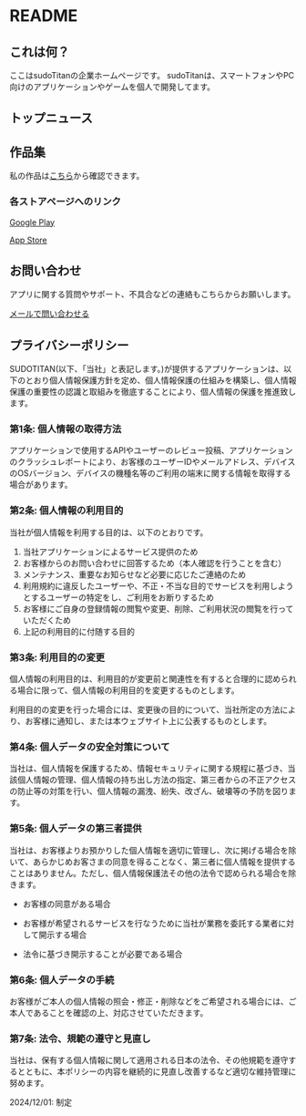# README

## これは何？

ここはsudoTitanの企業ホームページです。
sudoTitanは、スマートフォンやPC向けのアプリケーションやゲームを個人で開発してます。

## トップニュース

## 作品集

私の作品は[こちら](https://sudotitan.com/MyWorks/MyWork.html)から確認できます。

### 各ストアページへのリンク

[Google Play](https://play.google.com/store/apps/developer?id=sudoTitan)


[App Store](https://apps.apple.com/us/developer/sudotitan/id1701355083)

## お問い合わせ

アプリに関する質問やサポート、不具合などの連絡もこちらからお願いします。

[メールで問い合わせる](mailto:sudotitan386@gmail.com)

## プライバシーポリシー

SUDOTITAN(以下、「当社」と表記します。)が提供するアプリケーションは、以下のとおり個人情報保護方針を定め、個人情報保護の仕組みを構築し、個人情報保護の重要性の認識と取組みを徹底することにより、個人情報の保護を推進致します。

### 第1条: 個人情報の取得方法

アプリケーションで使用するAPIやユーザーのレビュー投稿、アプリケーションのクラッシュレポートにより、お客様のユーザーIDやメールアドレス、デバイスのOSバージョン、デバイスの機種名等のご利用の端末に関する情報を取得する場合があります。

### 第2条: 個人情報の利用目的

当社が個人情報を利用する目的は、以下のとおりです。

1. 当社アプリケーションによるサービス提供のため
1. お客様からのお問い合わせに回答するため（本人確認を行うことを含む）
1. メンテナンス、重要なお知らせなど必要に応じたご連絡のため
1. 利用規約に違反したユーザーや、不正・不当な目的でサービスを利用しようとするユーザーの特定をし、ご利用をお断りするため
1. お客様にご自身の登録情報の閲覧や変更、削除、ご利用状況の閲覧を行っていただくため
1. 上記の利用目的に付随する目的

### 第3条: 利用目的の変更

個人情報の利用目的は、利用目的が変更前と関連性を有すると合理的に認められる場合に限って、個人情報の利用目的を変更するものとします。

利用目的の変更を行った場合には、変更後の目的について、当社所定の方法により、お客様に通知し、または本ウェブサイト上に公表するものとします。

### 第4条: 個人データの安全対策について

当社は、個人情報を保護するため、情報セキュリティに関する規程に基づき、当該個人情報の管理、個人情報の持ち出し方法の指定、第三者からの不正アクセスの防止等の対策を行い、個人情報の漏洩、紛失、改ざん、破壊等の予防を図ります。

### 第5条: 個人データの第三者提供

当社は、お客様よりお預かりした個人情報を適切に管理し、次に掲げる場合を除いて、あらかじめお客さまの同意を得ることなく、第三者に個人情報を提供することはありません。ただし、個人情報保護法その他の法令で認められる場合を除きます。

* お客様の同意がある場合

* お客様が希望されるサービスを行なうために当社が業務を委託する業者に対して開示する場合

* 法令に基づき開示することが必要である場合

### 第6条: 個人データの手続

お客様がご本人の個人情報の照会・修正・削除などをご希望される場合には、ご本人であることを確認の上、対応させていただきます。

### 第7条: 法令、規範の遵守と見直し

当社は、保有する個人情報に関して適用される日本の法令、その他規範を遵守するとともに、本ポリシーの内容を継続的に見直し改善するなど適切な維持管理に努めます。

2024/12/01: 制定